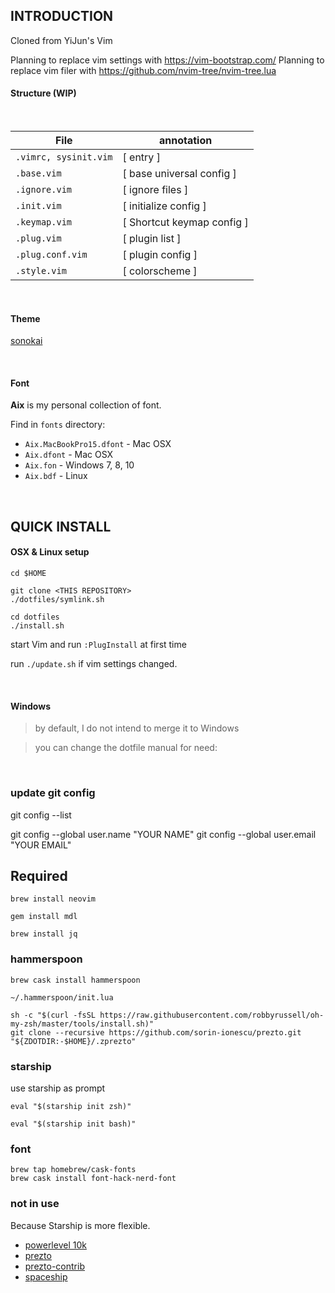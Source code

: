 ## INTRODUCTION

Cloned from YiJun's Vim

Planning to replace vim settings with https://vim-bootstrap.com/
Planning to replace vim filer with https://github.com/nvim-tree/nvim-tree.lua

#### Structure (WIP)

<br>

| File                  | annotation                 |
| --------------------- | -------------------------- |
| `.vimrc, sysinit.vim` | [ entry ]                  |
| `.base.vim`           | [ base universal config ]  |
| `.ignore.vim`         | [ ignore files ]           |
| `.init.vim`           | [ initialize config ]      |
| `.keymap.vim`         | [ Shortcut keymap config ] |
| `.plug.vim`           | [ plugin list ]            |
| `.plug.conf.vim`      | [ plugin config ]          |
| `.style.vim`          | [ colorscheme ]            |

<br>

#### Theme

[sonokai](https://vimcolorschemes.com/sainnhe/sonokai)

<br>

#### Font

**Aix** is my personal collection of font.

Find in `fonts` directory:

- `Aix.MacBookPro15.dfont` - Mac OSX
- `Aix.dfont` - Mac OSX
- `Aix.fon` - Windows 7, 8, 10
- `Aix.bdf` - Linux

<br>

## QUICK INSTALL

#### OSX & Linux setup

```
cd $HOME

git clone <THIS REPOSITORY>
./dotfiles/symlink.sh
```

```
cd dotfiles
./install.sh
```

start Vim and run `:PlugInstall` at first time

run `./update.sh` if vim settings changed.

<br>

#### Windows

> by default, I do not intend to merge it to Windows

> you can change the dotfile manual for need:

<br>

### update git config

git config --list

git config --global user.name "YOUR NAME"
git config --global user.email "YOUR EMAIL"

## Required

`brew install neovim`

`gem install mdl`

`brew install jq`

### hammerspoon

`brew cask install hammerspoon`

`~/.hammerspoon/init.lua`

```
sh -c "$(curl -fsSL https://raw.githubusercontent.com/robbyrussell/oh-my-zsh/master/tools/install.sh)"
git clone --recursive https://github.com/sorin-ionescu/prezto.git "${ZDOTDIR:-$HOME}/.zprezto"
```

### starship

use starship as prompt

```zsh/.zshrc
eval "$(starship init zsh)"
```

```bash/.bashrc
eval "$(starship init bash)"
```

### font

```
brew tap homebrew/cask-fonts
brew cask install font-hack-nerd-font
```

### not in use

Because Starship is more flexible.

- [powerlevel 10k](https://github.com/romkatv/powerlevel10k)
- [prezto](https://github.com/sorin-ionescu/prezto)
- [prezto-contrib](https://github.com/belak/prezto-contrib)
- [spaceship](https://github.com/denysdovhan/spaceship-prompt)
